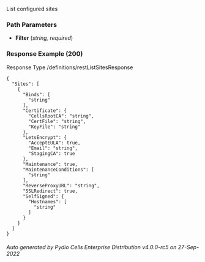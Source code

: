 






 
List configured sites  


### Path Parameters

 - **Filter** (_string, required_) 




### Response Example (200)
Response Type /definitions/restListSitesResponse

```
{
  "Sites": [
    {
      "Binds": [
        "string"
      ],
      "Certificate": {
        "CellsRootCA": "string",
        "CertFile": "string",
        "KeyFile": "string"
      },
      "LetsEncrypt": {
        "AcceptEULA": true,
        "Email": "string",
        "StagingCA": true
      },
      "Maintenance": true,
      "MaintenanceConditions": [
        "string"
      ],
      "ReverseProxyURL": "string",
      "SSLRedirect": true,
      "SelfSigned": {
        "Hostnames": [
          "string"
        ]
      }
    }
  ]
}
```




###### Auto generated by Pydio Cells Enterprise Distribution v4.0.0-rc5 on 27-Sep-2022

